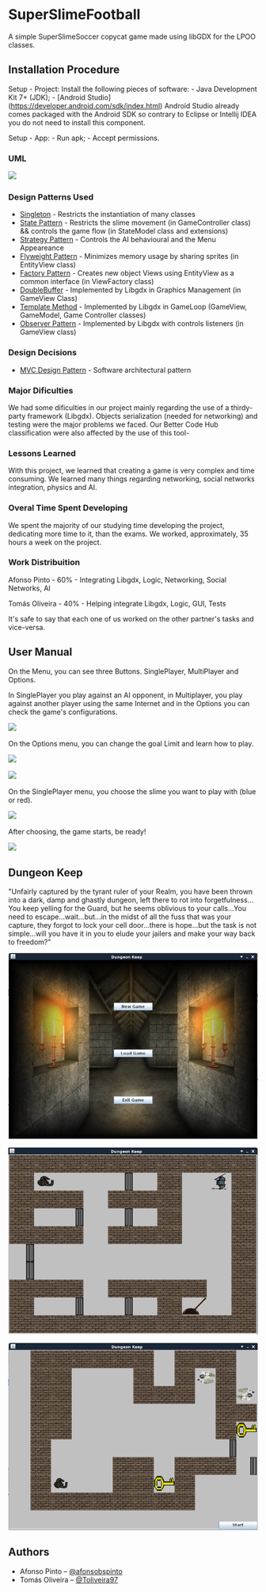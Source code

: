 # SuperSlimeFootball

A simple SuperSlimeSoccer copycat game made using libGDX for the LPOO classes.

## Installation Procedure

 Setup - Project:
    Install the following pieces of software:
       - Java Development Kit 7+ (JDK);
       - [Android Studio] (https://developer.android.com/sdk/index.html) 
       Android Studio already comes packaged with the Android SDK so contrary to Eclipse or Intellij IDEA you do not need to install this component.

 Setup - App:
    - Run apk;
    - Accept permissions.

### UML

![](https://github.com/Toliveira97/SuperSlimeFootball/blob/finalRelease/ClassDiagram.png)

### Design Patterns Used

* [Singleton](https://en.wikipedia.org/wiki/Singleton_pattern) -  Restricts the instantiation of many classes
* [State Pattern](https://en.wikipedia.org/wiki/State_pattern) - Restricts the slime movement (in GameController class) && controls the game flow (in StateModel class and extensions)
* [Strategy Pattern](https://en.wikipedia.org/wiki/Strategy_pattern) - Controls the AI behavioural and the Menu Appeareance 
* [Flyweight Pattern](https://en.wikipedia.org/wiki/Flyweight_pattern) - Minimizes memory usage by sharing sprites (in EntityView class)
* [Factory Pattern](https://en.wikipedia.org/wiki/Factory_method_pattern) - Creates new object Views using EntityView as a common interface (in ViewFactory class)
* [DoubleBuffer]() - Implemented by Libgdx in Graphics Management (in GameView Class) 
* [Template Method](https://en.wikipedia.org/wiki/Template_method_pattern) - Implemented by Libgdx in GameLoop (GameView, GameModel, Game Controller classes)
* [Observer Pattern](https://en.wikipedia.org/wiki/Observer_pattern) - Implemented by Libgdx with controls listeners (in GameView class)


### Design Decisions

* [MVC Design Pattern](https://en.wikipedia.org/wiki/Model%E2%80%93view%E2%80%93controller) - Software architectural pattern 


### Major Dificulties

We had some dificulties in our project mainly regarding the use of a thirdy-party framework (Libgdx). Objects serialization (needed for networking)  and testing were the major problems we faced. 
Our Better Code Hub classification were also affected by the use of this tool-

### Lessons Learned

With this project, we learned that creating a game is very complex and time consuming. We learned many things regarding networking, social networks integration, physics and AI.

### Overal Time Spent Developing

We spent the majority of our studying time developing the project, dedicating more time to it, than the exams. We worked, approximately, 35 hours a week on the project.

### Work Distribuition

Afonso Pinto - 60% - Integrating Libgdx, Logic, Networking, Social Networks, AI

Tomás Oliveira - 40% - Helping integrate Libgdx, Logic, GUI, Tests

It's safe to say that each one of us worked on the other partner's tasks and vice-versa.

## User Manual

On the Menu, you can see three Buttons. SinglePlayer, MultiPlayer and Options.

In SinglePlayer you play against an AI opponent, in Multiplayer, you play against another player using the same Internet and in the Options you can check the game's configurations.

![](https://github.com/Toliveira97/SuperSlimeFootball/blob/finalRelease/Screenshots/initialMenu.png)

On the Options menu, you can change the goal Limit and learn how to play.

![](https://github.com/Toliveira97/SuperSlimeFootball/blob/finalRelease/Screenshots/options.png)

![](https://github.com/Toliveira97/SuperSlimeFootball/blob/finalRelease/Screenshots/howToPlay.png)

On the SinglePlayer menu, you choose the slime you want to play with (blue or red).

![](https://github.com/Toliveira97/SuperSlimeFootball/blob/finalRelease/Screenshots/singlePlayer.png)

After choosing, the game starts, be ready!

![](https://github.com/Toliveira97/SuperSlimeFootball/blob/finalRelease/Screenshots/game.png)
## Dungeon Keep

"Unfairly captured by the tyrant ruler of your Realm, you have been thrown into a dark, damp and ghastly dungeon, left there to rot into forgetfulness... You keep yelling for the Guard, but he seems oblivious to your calls...You need to escape...wait...but...in the midst of all the fuss that was your capture, they forgot to lock your cell door...there is hope...but the task is not simple...will you have it in you to elude your jailers and make your way back to freedom?"


![menu preview](https://github.com/FooWalksIntoABar/FEUP/blob/master/LPOO/Dungeon%20Keep/src/gui/res/menuPreview.png?raw=true)


![game preview](https://github.com/FooWalksIntoABar/FEUP/blob/master/LPOO/Dungeon%20Keep/src/gui/res/gamePreview.png?raw=true)


![custom preview](https://github.com/FooWalksIntoABar/FEUP/blob/master/LPOO/Dungeon%20Keep/src/gui/res/customPreview.png?raw=true)


## Authors
* Afonso Pinto – [@afonsobspinto](https://github.com/afonsobspinto)
* Tomás Oliveira – [@Toliveira97](https://github.com/Toliveira97)


